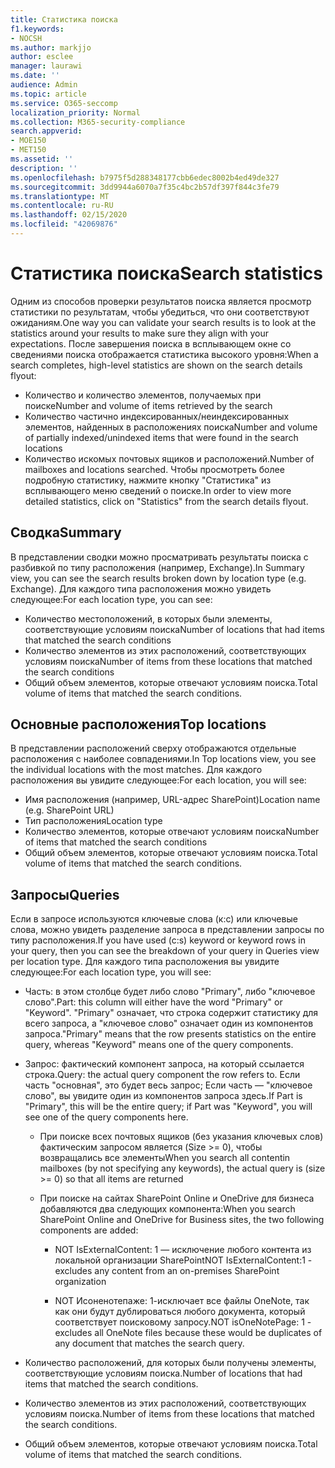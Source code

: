 ```yaml
---
title: Статистика поиска
f1.keywords:
- NOCSH
ms.author: markjjo
author: esclee
manager: laurawi
ms.date: ''
audience: Admin
ms.topic: article
ms.service: O365-seccomp
localization_priority: Normal
ms.collection: M365-security-compliance
search.appverid:
- MOE150
- MET150
ms.assetid: ''
description: ''
ms.openlocfilehash: b7975f5d288348177cbb6edec8002b4ed49de327
ms.sourcegitcommit: 3dd9944a6070a7f35c4bc2b57df397f844c3fe79
ms.translationtype: MT
ms.contentlocale: ru-RU
ms.lasthandoff: 02/15/2020
ms.locfileid: "42069876"
---
```

# <a name="search-statistics"></a><span data-ttu-id="edddc-102">Статистика поиска</span><span class="sxs-lookup"><span data-stu-id="edddc-102">Search statistics</span></span>

<span data-ttu-id="edddc-103">Одним из способов проверки результатов поиска является просмотр статистики по результатам, чтобы убедиться, что они соответствуют ожиданиям.</span><span class="sxs-lookup"><span data-stu-id="edddc-103">One way you can validate your search results is to look at the statistics around your results to make sure they align with your expectations.</span></span> <span data-ttu-id="edddc-104">После завершения поиска в всплывающем окне со сведениями поиска отображается статистика высокого уровня:</span><span class="sxs-lookup"><span data-stu-id="edddc-104">When a search completes, high-level statistics are shown on the search details flyout:</span></span>
- <span data-ttu-id="edddc-105">Количество и количество элементов, получаемых при поиске</span><span class="sxs-lookup"><span data-stu-id="edddc-105">Number and volume of items retrieved by the search</span></span>
- <span data-ttu-id="edddc-106">Количество частично индексированных/неиндексированных элементов, найденных в расположениях поиска</span><span class="sxs-lookup"><span data-stu-id="edddc-106">Number and volume of partially indexed/unindexed items that were found in the search locations</span></span>
- <span data-ttu-id="edddc-107">Количество искомых почтовых ящиков и расположений.</span><span class="sxs-lookup"><span data-stu-id="edddc-107">Number of mailboxes and locations searched.</span></span>
<span data-ttu-id="edddc-108">Чтобы просмотреть более подробную статистику, нажмите кнопку "Статистика" из всплывающего меню сведений о поиске.</span><span class="sxs-lookup"><span data-stu-id="edddc-108">In order to view more detailed statistics, click on "Statistics" from the search details flyout.</span></span>

## <a name="summary"></a><span data-ttu-id="edddc-109">Сводка</span><span class="sxs-lookup"><span data-stu-id="edddc-109">Summary</span></span>

<span data-ttu-id="edddc-110">В представлении сводки можно просматривать результаты поиска с разбивкой по типу расположения (например, Exchange).</span><span class="sxs-lookup"><span data-stu-id="edddc-110">In Summary view, you can see the search results broken down by location type (e.g. Exchange).</span></span> <span data-ttu-id="edddc-111">Для каждого типа расположения можно увидеть следующее:</span><span class="sxs-lookup"><span data-stu-id="edddc-111">For each location type, you can see:</span></span>
- <span data-ttu-id="edddc-112">Количество местоположений, в которых были элементы, соответствующие условиям поиска</span><span class="sxs-lookup"><span data-stu-id="edddc-112">Number of locations that had items that matched the search conditions</span></span>
- <span data-ttu-id="edddc-113">Количество элементов из этих расположений, соответствующих условиям поиска</span><span class="sxs-lookup"><span data-stu-id="edddc-113">Number of items from these locations that matched the search conditions</span></span>
- <span data-ttu-id="edddc-114">Общий объем элементов, которые отвечают условиям поиска.</span><span class="sxs-lookup"><span data-stu-id="edddc-114">Total volume of items that matched the search conditions.</span></span>

## <a name="top-locations"></a><span data-ttu-id="edddc-115">Основные расположения</span><span class="sxs-lookup"><span data-stu-id="edddc-115">Top locations</span></span>

<span data-ttu-id="edddc-116">В представлении расположений сверху отображаются отдельные расположения с наиболее совпадениями.</span><span class="sxs-lookup"><span data-stu-id="edddc-116">In Top locations view, you see the individual locations with the most matches.</span></span> <span data-ttu-id="edddc-117">Для каждого расположения вы увидите следующее:</span><span class="sxs-lookup"><span data-stu-id="edddc-117">For each location, you will see:</span></span>
- <span data-ttu-id="edddc-118">Имя расположения (например, URL-адрес SharePoint)</span><span class="sxs-lookup"><span data-stu-id="edddc-118">Location name (e.g. SharePoint URL)</span></span>
- <span data-ttu-id="edddc-119">Тип расположения</span><span class="sxs-lookup"><span data-stu-id="edddc-119">Location type</span></span>
- <span data-ttu-id="edddc-120">Количество элементов, которые отвечают условиям поиска</span><span class="sxs-lookup"><span data-stu-id="edddc-120">Number of items that matched the search conditions</span></span>
- <span data-ttu-id="edddc-121">Общий объем элементов, которые отвечают условиям поиска.</span><span class="sxs-lookup"><span data-stu-id="edddc-121">Total volume of items that matched the search conditions.</span></span>

## <a name="queries"></a><span data-ttu-id="edddc-122">Запросы</span><span class="sxs-lookup"><span data-stu-id="edddc-122">Queries</span></span>

<span data-ttu-id="edddc-123">Если в запросе используются ключевые слова (к:с) или ключевые слова, можно увидеть разделение запроса в представлении запросы по типу расположения.</span><span class="sxs-lookup"><span data-stu-id="edddc-123">If you have used (c:s) keyword or keyword rows in your query, then you can see the breakdown of your query in Queries view per location type.</span></span> <span data-ttu-id="edddc-124">Для каждого типа расположения вы увидите следующее:</span><span class="sxs-lookup"><span data-stu-id="edddc-124">For each location type, you will see:</span></span>

- <span data-ttu-id="edddc-125">Часть: в этом столбце будет либо слово "Primary", либо "ключевое слово".</span><span class="sxs-lookup"><span data-stu-id="edddc-125">Part: this column will either have the word "Primary" or "Keyword".</span></span> <span data-ttu-id="edddc-126">"Primary" означает, что строка содержит статистику для всего запроса, а "ключевое слово" означает один из компонентов запроса.</span><span class="sxs-lookup"><span data-stu-id="edddc-126">"Primary" means that the row presents statistics on the entire query, whereas "Keyword" means one of the query components.</span></span>

- <span data-ttu-id="edddc-127">Запрос: фактический компонент запроса, на который ссылается строка.</span><span class="sxs-lookup"><span data-stu-id="edddc-127">Query: the actual query component the row refers to.</span></span> <span data-ttu-id="edddc-128">Если часть "основная", это будет весь запрос; Если часть — "ключевое слово", вы увидите один из компонентов запроса здесь.</span><span class="sxs-lookup"><span data-stu-id="edddc-128">If Part is "Primary", this will be the entire query; if Part was "Keyword", you will see one of the query components here.</span></span>
  
  - <span data-ttu-id="edddc-129">При поиске всех почтовых ящиков (без указания ключевых слов) фактическим запросом является (Size >= 0), чтобы возвращались все элементы</span><span class="sxs-lookup"><span data-stu-id="edddc-129">When you search all contentin mailboxes (by not specifying any keywords), the actual query is (size >= 0) so that all items are returned</span></span>
  
  - <span data-ttu-id="edddc-130">При поиске на сайтах SharePoint Online и OneDrive для бизнеса добавляются два следующих компонента:</span><span class="sxs-lookup"><span data-stu-id="edddc-130">When you search SharePoint Online and OneDrive for Business sites, the two following components are added:</span></span>
    
    - <span data-ttu-id="edddc-131">NOT IsExternalContent: 1 — исключение любого контента из локальной организации SharePoint</span><span class="sxs-lookup"><span data-stu-id="edddc-131">NOT IsExternalContent:1 - excludes any content from an on-premises SharePoint organization</span></span>
    
    - <span data-ttu-id="edddc-132">NOT Исоненотепаже: 1-исключает все файлы OneNote, так как они будут дублироваться любого документа, который соответствует поисковому запросу.</span><span class="sxs-lookup"><span data-stu-id="edddc-132">NOT isOneNotePage: 1 - excludes all OneNote files because these would be duplicates of any document that matches the search query.</span></span>

- <span data-ttu-id="edddc-133">Количество расположений, для которых были получены элементы, соответствующие условиям поиска.</span><span class="sxs-lookup"><span data-stu-id="edddc-133">Number of locations that had items that matched the search conditions.</span></span>

- <span data-ttu-id="edddc-134">Количество элементов из этих расположений, соответствующих условиям поиска.</span><span class="sxs-lookup"><span data-stu-id="edddc-134">Number of items from these locations that matched the search conditions.</span></span>

- <span data-ttu-id="edddc-135">Общий объем элементов, которые отвечают условиям поиска.</span><span class="sxs-lookup"><span data-stu-id="edddc-135">Total volume of items that matched the search conditions.</span></span>

